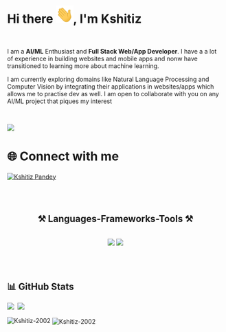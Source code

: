 <h1 align="left"> Hi there <img src="https://github.com/Aniruddh-482/Aniruddh-482/blob/main/My_Assets/Gifs/Hi.gif" alt = "hi" width="40px" height="40px">, I'm Kshitiz</h1>

<br />

I am a **AI/ML** Enthusiast and **Full Stack Web/App Developer**. I have a a lot of experience in building websites and mobile apps and nonw have transitioned to learning more about machine learning.
<br/>


I am currently exploring domains like Natural Language Processing and Computer Vision by integrating their applications in websites/apps which allows me to practise dev as well. I am open to collaborate with you on any AI/ML project that piques my interest


<br />

![](https://user-images.githubusercontent.com/73097560/115834477-dbab4500-a447-11eb-908a-139a6edaec5c.gif)

# 🌐 Connect with me

<p align="left">
<a href="https://www.linkedin.com/in/kshitiz-pandey-637927247/" target="blank"><img align="center" src="https://raw.githubusercontent.com/rahuldkjain/github-profile-readme-generator/master/src/images/icons/Social/linked-in-alt.svg" alt="Kshitiz Pandey" height="30" width="40" /></a>
</p>

<br></br>


<h2 align="center">⚒️ Languages-Frameworks-Tools ⚒️</h2>
<br/>
<div align="center">
    <img src="https://skillicons.dev/icons?i=react,androidstudio,nextjs,html,css,tailwind,tensorflow,selenium,opencv,fastapi,docker," />
    <img src="https://skillicons.dev/icons?i=python,javascript,typescript,cpp,java,supabase,firebase,kotlin,mysql," /><br>
</div>

<br></br>

## 📊 GitHub Stats

<a><img width="48%" src="https://github-readme-stats.vercel.app/api?username=Kshitiz-2002&show_icons=true&hide_border=true&theme=radical" />&nbsp; <img width="51%" src="https://github-readme-streak-stats.herokuapp.com/?user=Kshitiz-2002&hide_border=true&theme=radical" /></a>

<p><img align="left" src="https://github-readme-stats.vercel.app/api/top-langs/?username=Kshitiz-2002&theme=radical&hide_border=true&include_all_commits=true&count_private=true&layout=compact" alt="Kshitiz-2002" /></p>

<p>&nbsp;<img align="center" src="https://github-readme-stats.vercel.app/api?username=Kshitiz-2002&theme=radical&hide_border=true&include_all_commits=true&count_private=true" alt="Kshitiz-2002" /></p>



